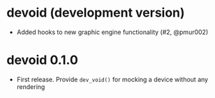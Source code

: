 # devoid (development version)

* Added hooks to new graphic engine functionality (#2, @pmur002)

# devoid 0.1.0

* First release. Provide `dev_void()` for mocking a device without any rendering

